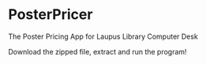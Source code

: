 # PosterPricer
The Poster Pricing App for Laupus Library Computer Desk


Download the zipped file, extract and run the program!
